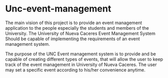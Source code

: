 # Unc-event-management
The main vision of this project is to provide an event management application to the people especially the students and members of the University. The University of Nueva Caceres Event Management System Should be capable of implementing the requirements of an event management system. 

The purpose of the UNC Event management system is to provide and be capable of creating different types of events, that will allow the user to keep track of the event management in University of Nueva Caceres. The user may set a specific event according to his/her convenience anytime.

<!--re-size the buttons-->
<!--be creative-->
<!--add!-->
